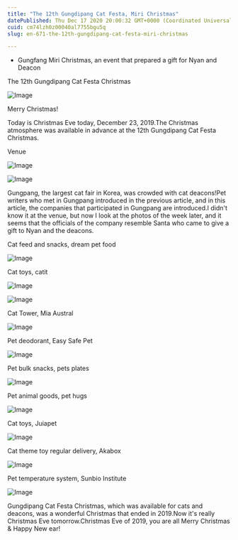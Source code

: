 ```yaml
---
title: "The 12th Gungdipang Cat Festa, Miri Christmas"
datePublished: Thu Dec 17 2020 20:00:32 GMT+0000 (Coordinated Universal Time)
cuid: cm74lzh0z00040al7755bgu5q
slug: en-671-the-12th-gungdipang-cat-festa-miri-christmas

---
```



- Gungfang Miri Christmas, an event that prepared a gift for Nyan and Deacon

The 12th Gungdipang Cat Festa Christmas

![Image](https://cdn.hashnode.com/res/hashnode/image/upload/v1739527844627/15e2059c-15e4-4b60-9402-d32a538aecff.jpeg)

Merry Christmas!

Today is Christmas Eve today, December 23, 2019.The Christmas atmosphere was available in advance at the 12th Gungdipang Cat Festa Christmas.

Venue

![Image](https://cdn.hashnode.com/res/hashnode/image/upload/v1739527847165/4adafd9f-f90d-4cb1-92e0-2f1752f34a8d.jpeg)

![Image](https://cdn.hashnode.com/res/hashnode/image/upload/v1739527850191/bb334890-2a29-4496-828a-38ab63285587.jpeg)

Gungpang, the largest cat fair in Korea, was crowded with cat deacons!Pet writers who met in Gungpang introduced in the previous article, and in this article, the companies that participated in Gungpang are introduced.I didn't know it at the venue, but now I look at the photos of the week later, and it seems that the officials of the company resemble Santa who came to give a gift to Nyan and the deacons.

Cat feed and snacks, dream pet food

![Image](https://cdn.hashnode.com/res/hashnode/image/upload/v1739527852514/c9fadfca-09d4-4e4c-8dca-3d34c2c1c063.jpeg)

Cat toys, catit

![Image](https://cdn.hashnode.com/res/hashnode/image/upload/v1739527854981/d9974051-66e9-4bb6-90a0-a46efe53b82f.jpeg)

![Image](https://cdn.hashnode.com/res/hashnode/image/upload/v1739527857706/bffc725f-4090-4cbe-8ad9-a54ac44499b9.jpeg)

Cat Tower, Mia Austral

![Image](https://cdn.hashnode.com/res/hashnode/image/upload/v1739527860559/c41dd720-c939-4549-9575-daf401d2c29e.jpeg)

Pet deodorant, Easy Safe Pet

![Image](https://cdn.hashnode.com/res/hashnode/image/upload/v1739527862569/b80d7560-57ca-4476-8d82-1727e2c16385.jpeg)

Pet bulk snacks, pets plates

![Image](https://cdn.hashnode.com/res/hashnode/image/upload/v1739527865337/cc842119-9490-478f-b115-f6a48a348bc7.jpeg)

Pet animal goods, pet hugs

![Image](https://cdn.hashnode.com/res/hashnode/image/upload/v1739527868066/862fc01f-2fef-4c1e-b7aa-f81f6445914f.jpeg)

Cat toys, Juiapet

![Image](https://cdn.hashnode.com/res/hashnode/image/upload/v1739527870154/aefbe76b-e55d-4fd9-9ce4-642e8e0fb7e0.jpeg)

Cat theme toy regular delivery, Akabox

![Image](https://cdn.hashnode.com/res/hashnode/image/upload/v1739527872957/84487bc4-822d-4e47-8d33-005fc2fb6f6c.jpeg)

Pet temperature system, Sunbio Institute

![Image](https://cdn.hashnode.com/res/hashnode/image/upload/v1739527875754/a320b47c-de61-4810-a54b-91c0c47a84e7.jpeg)

Gungdipang Cat Festa Christmas, which was available for cats and deacons, was a wonderful Christmas that ended in 2019.Now it's really Christmas Eve tomorrow.Christmas Eve of 2019, you are all Merry Christmas & Happy New ear!